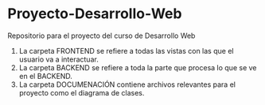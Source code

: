 # Proyecto-Desarrollo-Web
Repositorio para el proyecto del curso de Desarrollo Web
 1. La carpeta FRONTEND se refiere a todas las vistas con las que el usuario va a interactuar.
 2. La carpeta BACKEND se refiere a toda la parte que procesa lo que se ve en el BACKEND.
 3. La carpeta DOCUMENACIÓN contiene archivos relevantes para el proyecto como el diagrama de clases. 
